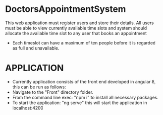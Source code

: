 # DoctorsAppointmentSystem
This web application must register users and store their details. All users must be able to view currently available time slots and system should allocate the available time slot to any user that books an appointment
- Each timeslot can have a maximum of ten people before it is regarded as full and unavailable.

# APPLICATION
- Currently application consists of the front end developed in angular 8, this can be run as follows:
- Navigate to the "Front" directory folder.
- From the command line exec: "npm i" to install all necessary packages.
- To start the application: "ng serve" this will start the application in localhost:4200
